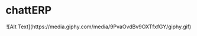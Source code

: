 # chattERP
<p align="center">
![Alt Text](https://media.giphy.com/media/9PvaOvdBv9OXTfxfGY/giphy.gif)
</p>
